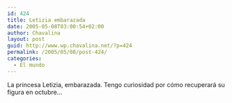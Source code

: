 ```yaml
---
id: 424
title: Letizia embarazada
date: 2005-05-08T03:00:54+02:00
author: Chavalina
layout: post
guid: http://www.wp.chavalina.net/?p=424
permalink: /2005/05/08/post-424/
categories:
  - El mundo
---
```

La princesa Letizia, embarazada. Tengo curiosidad por c&oacute;mo recuperará su figura en octubre…